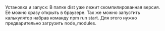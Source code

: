 Установка и запуск:
В папке dist уже лежит скомпилированная версия. Её можно сразу открыть в браузере.
Так же можно запустить калькулятор набрав команду npm run start. Для этого нужно предварительно загрузить node_modules.